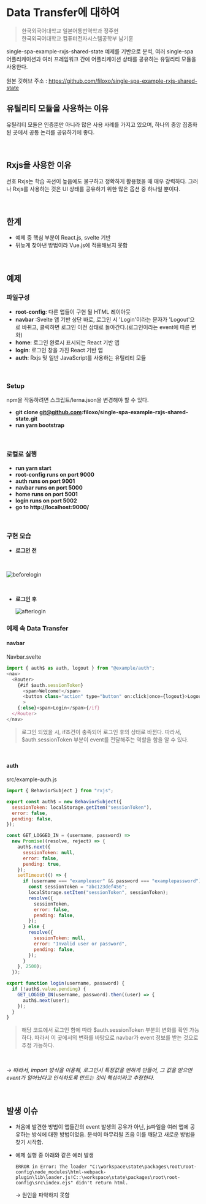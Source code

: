 # **Data Transfer에 대하여**

>한국외국어대학교 일본어통번역학과 정주현<br>
>한국외국어대학교 컴퓨터전자시스템공학부 남기훈

single-spa-example-rxjs-shared-state 예제를 기반으로 분석, 여러 single-spa 어플리케이션과 여러 프레임워크 간에 어플리케이션 상태를 공유하는 유틸리티 모듈을 사용한다.<br>
<br>원본 깃허브 주소 : https://github.com/filoxo/single-spa-example-rxjs-shared-state
<br>

## **유틸리티 모듈을 사용하는 이유**

유틸리티 모듈은 인증뿐만 아니라 많은 사용 사례를 가지고 있으며, 하나의 중앙 집중화된 곳에서 공통 논리를 공유하기에 좋다.

<br>

## **Rxjs을 사용한 이유**

선호 Rxjs는 학습 곡선이 높음에도 불구하고 정확하게 활용했을 때 매우 강력하다. 그러나 Rxjs를 사용하는 것은 UI 상태를 공유하기 위한 많은 옵션 중 하나일 뿐이다.

<br>

## **한계**

- 예제 중 핵심 부분이 React.js, svelte 기반
- 뒤늦게 찾아낸 방법이라 Vue.js에 적용해보지 못함

<br>

## **예제**

### **파일구성**

- **root-config**: 다른 앱들이 구현 될 HTML 레이아웃
- **navbar** :Svelte 앱 기반 상단 바로, 로그인 시 'Login'이라는 문자가 'Logout'으로 바뀌고, 클릭하면 로그인 이전 상태로 돌아간다.(로그인이라는 event에 따른 변화)
- **home**: 로그인 완료시 표시되는 React 기반 앱
- **login**: 로그인 창을 가진 React 기반 앱
- **auth**: Rxjs 및 일반 JavaScript를 사용하는 유틸리티 모듈

<br>

### **Setup**

npm을 작동하려면 스크립트/lerna.json을 변경해야 할 수 있다.

- **git clone git@github.com:filoxo/single-spa-example-rxjs-shared-state.git**
- **run yarn bootstrap**

<br>

### **로컬로 실행**

- **run yarn start**
- **root-config runs on port 9000**
- **auth runs on port 9001**
- **navbar runs on port 5000**
- **home runs on port 5001**
- **login runs on port 5002**
- **go to http://localhost:9000/**

<br>

### **구현 모습**

- **로그인 전**

<br>

  ![beforelogin](https://user-images.githubusercontent.com/74655724/118486082-26bd2d00-b754-11eb-97df-9f14445be5ce.png)

<br>

- **로그인 후**
  <br>

  ![afterlogin](https://user-images.githubusercontent.com/74655724/118485963-02615080-b754-11eb-98fa-d2c89d84ce2d.png)

### **예제 속 Data Transfer**

#### **navbar**

Navbar.svelte

```javascript
import { auth$ as auth, logout } from "@example/auth";
<nav>
  <Router>
    {#if $auth.sessionToken}
      <span>Welcome!</span>
      <button class="action" type="button" on:click|once={logout}>Logout</button
      >
    {:else}<span>Login</span>{/if}
  </Router>
</nav>
```

> 로그인 되었을 시, if조건이 충족되어 로그인 후의 상태로 바뀐다. 따라서, $auth.sessionToken 부분이 event를 전달해주는 역할을 함을 알 수 있다.

<br/>

#### **auth**

src/example-auth.js

```javascript
import { BehaviorSubject } from "rxjs";

export const auth$ = new BehaviorSubject({
  sessionToken: localStorage.getItem("sessionToken"),
  error: false,
  pending: false,
});

const GET_LOGGED_IN = (username, password) =>
  new Promise((resolve, reject) => {
    auth$.next({
      sessionToken: null,
      error: false,
      pending: true,
    });
    setTimeout(() => {
      if (username === "exampleuser" && password === "examplepassword") {
        const sessionToken = "abc123def456";
        localStorage.setItem("sessionToken", sessionToken);
        resolve({
          sessionToken,
          error: false,
          pending: false,
        });
      } else {
        resolve({
          sessionToken: null,
          error: "Invalid user or password",
          pending: false,
        });
      }
    }, 2500);
  });

export function login(username, password) {
  if (!auth$.value.pending) {
    GET_LOGGED_IN(username, password).then((user) => {
      auth$.next(user);
    });
  }
}
```

> 해당 코드에서 로그인 함에 따라 $auth.sessionToken 부분의 변화를 확인 가능하다. 따라서 이 곳에서의 변화를 바탕으로 navbar가 event 정보를 받는 것으로 추정 가능하다.

<br>

_→ 따라서, import 방식을 이용해, 로그인시 특정값을 변하게 만들어, 그 값을 받으면 event가 일어났다고 인식하도록 만드는 것이 핵심이라고 추정한다._

<br>

## 발생 이슈

- 처음에 발견한 방법이 앱들간의 event 발생의 공유가 아닌, js파일을 여러 앱에 공유하는 방식에 대한 방법이었음. 분석이 마무리될 즈음 이를 깨닫고 새로운 방법을 찾기 시작함.

- 예제 실행 중 아래와 같은 에러 발생
  ```
  ERROR in Error: The loader "C:\workspace\state\packages\root\root-config\node_modules\html-webpack-plugin\lib\loader.js!C::\workspace\state\packages\root\root-config\src\index.ejs" didn't return html.
  ```
  → 원인을 파악하지 못함
